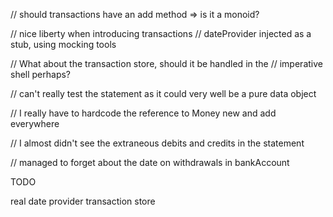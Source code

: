 // should transactions have an add method => is it a monoid?

// nice liberty when introducing transactions
// dateProvider injected as a stub, using mocking tools

// What about the transaction store, should it be handled in the
// imperative shell perhaps?

// can't really test the statement as it could very well be a pure data object

// I really have to hardcode the reference to Money new and add everywhere


// I almost didn't see the extraneous debits and credits in the statement

// managed to forget about the date on withdrawals in bankAccount



TODO

real date provider
transaction store